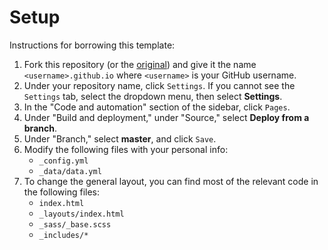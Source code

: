 # Setup
Instructions for borrowing this template:

1. Fork this repository (or the [original](https://github.com/sharu725/online-cv)) and give it the name `<username>.github.io` where `<username>` is your GitHub username.
2. Under your repository name, click `Settings`. If you cannot see the `Settings` tab, select the dropdown menu, then select <b>Settings</b>.
3. In the "Code and automation" section of the sidebar, click `Pages`.
4. Under "Build and deployment," under "Source," select <b>Deploy from a branch</b>.
5. Under "Branch," select <b>master</b>, and click `Save`.
6. Modify the following files with your personal info: 
    - `_config.yml`
    - `_data/data.yml`
7. To change the general layout, you can find most of the relevant code in the following files:
    - `index.html`
    - `_layouts/index.html`
    - `_sass/_base.scss`
    - `_includes/*`